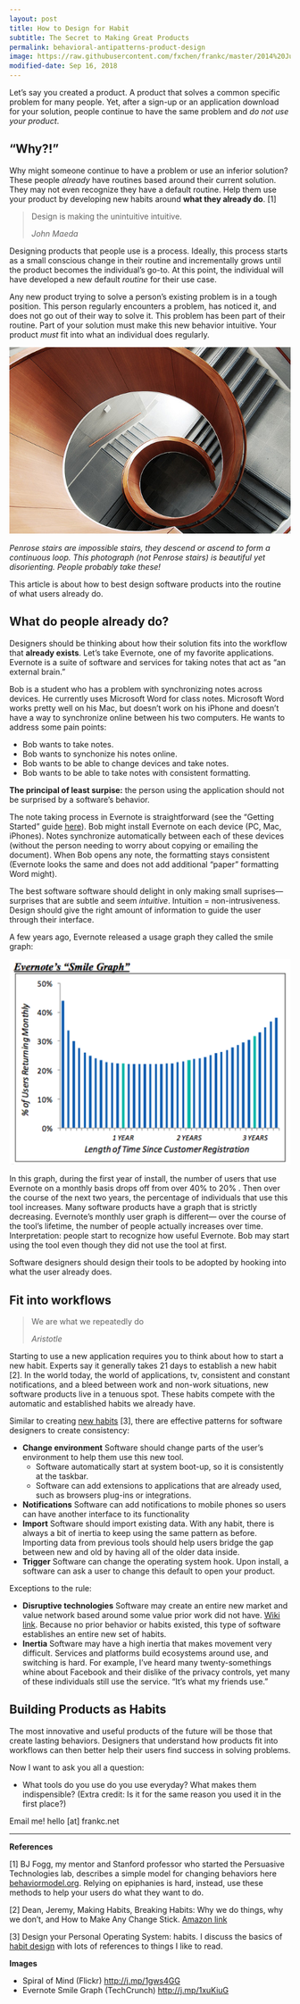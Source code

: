 ```yaml
---
layout: post
title: How to Design for Habit
subtitle: The Secret to Making Great Products
permalink: behavioral-antipatterns-product-design
image: https://raw.githubusercontent.com/fxchen/frankc/master/2014%20July/spiral.jpg
modified-date: Sep 16, 2018
---
```

Let’s say you created a product. A product that solves a common specific problem for many people. Yet, after a sign-up or an application download for your solution, people continue to have the same problem and <em>do not use your product</em>.
<h2 id="why">“Why?!”</h2>
Why might someone continue to have a problem or use an inferior solution? These people <em>already</em> have routines based around their current solution. They may not even recognize they have a default routine. Help them use your product by developing new habits around <strong>what they already do</strong>. [1]
<blockquote>Design is making the unintuitive intuitive.

<em>John Maeda</em></blockquote>
Designing products that people use is a process. Ideally, this process starts as a small conscious change in their routine and incrementally grows until the product becomes the individual’s go-to. At this point, the individual will have developed a new default <em>routine</em> for their use case.

Any new product trying to solve a person’s existing problem is in a tough position. This person regularly encounters a problem, has noticed it, and does not go out of their way to solve it. This problem has been part of their routine. Part of your solution must make this new behavior intuitive. Your product <em>must</em> fit into what an individual does regularly.

<img src="https://raw.githubusercontent.com/fxchen/frankc/master/2014%20July/spiral.jpg" alt="Penrose stairs are impossible stairs, they descend or ascend to form a continuous loop. This photograph (not Penrose stairs) is beautiful yet disorienting. People probably take these!" />

<em>Penrose stairs are impossible stairs, they descend or ascend to form a continuous loop. This photograph (not Penrose stairs) is beautiful yet disorienting. People probably take these!</em>

This article is about how to best design software products into the routine of what users already do.
<h2 id="whatdopeoplealreadydo">What do people already do?</h2>
Designers should be thinking about how their solution fits into the workflow that <strong>already exists</strong>. Let’s take Evernote, one of my favorite applications. Evernote is a suite of software and services for taking notes that act as “an external brain.”

Bob is a student who has a problem with synchronizing notes across devices. He currently uses Microsoft Word for class notes. Microsoft Word works pretty well on his Mac, but doesn’t work on his iPhone and doesn’t have a way to synchronize online between his two computers. He wants to address some pain points:
<ul>
  <li>Bob wants to take notes.</li>
  <li>Bob wants to synchonize his notes online.</li>
  <li>Bob wants to be able to change devices and take notes.</li>
  <li>Bob wants to be able to take notes with consistent formatting.</li>
</ul>
<strong>The principal of least surpise:</strong> the person using the application should not be surprised by a software’s behavior.

The note taking process in Evernote is straightforward (see the “Getting Started” guide <a href="https://evernote.com/getting_started">here</a>). Bob might install Evernote on each device (PC, Mac, iPhones). Notes synchronize automatically between each of these devices (without the person needing to worry about copying or emailing the document). When Bob opens any note, the formatting stays consistent (Evernote looks the same and does not add additional “paper” formatting Word might).

The best software software should delight in only making small suprises— surprises that are subtle and seem <em>intuitive</em>. Intuition = non-intrusiveness. Design should give the right amount of information to guide the user through their interface.

A few years ago, Evernote released a usage graph they called the smile graph:

<img src="https://raw.githubusercontent.com/fxchen/frankc/master/2014%20July/evernote-smile-graph.png" alt="Evernote Smile Graph" />

In this graph, during the first year of install, the number of users that use Evernote on a monthly basis drops off from over 40% to 20% . Then over the course of the next two years, the percentage of individuals that use this tool increases. Many software products have a graph that is strictly decreasing. Evernote’s monthly user graph is different— over the course of the tool’s lifetime, the number of people actually increases over time. Interpretation: people start to recognize how useful Evernote. Bob may start using the tool even though they did not use the tool at first.

Software designers should design their tools to be adopted by hooking into what the user already does.
<h2 id="fitintoworkflows">Fit into workflows</h2>
<blockquote>We are what we repeatedly do

<em>Aristotle</em></blockquote>
Starting to use a new application requires you to think about how to start a new habit. Experts say it generally takes 21 days to establish a new habit [2]. In the world today, the world of applications, tv, consistent and constant notifications, and a bleed between work and non-work situations, new software products live in a tenuous spot. These habits compete with the automatic and established habits we already have.

Similar to creating <a href="http://j.mp/1tnMQNv">new habits</a> [3], there are effective patterns for software designers to create consistency:
<ul>
  <li><strong>Change environment</strong> Software should change parts of the user’s environment to help them use this new tool.
<ul>
  <li>Software automatically start at system boot-up, so it is consistently at the taskbar.</li>
  <li>Software can add extensions to applications that are already used, such as browsers plug-ins or integrations.</li>
</ul>
</li>
  <li><strong>Notifications</strong> Software can add notifications to mobile phones so users can have another interface to its functionality</li>
  <li><strong>Import</strong> Software should import existing data. With any habit, there is always a bit of inertia to keep using the same pattern as before. Importing data from previous tools should help users bridge the gap between new and old by having all of the older data inside.</li>
  <li><strong>Trigger</strong> Software can change the operating system hook. Upon install, a software can ask a user to change this default to open your product.</li>
</ul>
Exceptions to the rule:
<ul>
  <li><strong>Disruptive technologies</strong> Software may create an entire new market and value network based around some value prior work did not have. <a href="http://j.mp/1tnQwyO">Wiki link</a>. Because no prior behavior or habits existed, this type of software establishes an entire new set of habits.</li>
  <li><strong>Inertia</strong> Software may have a high inertia that makes movement very difficult. Services and platforms build ecosystems around use, and switching is hard. For example, I’ve heard many twenty-somethings whine about Facebook and their dislike of the privacy controls, yet many of these individuals still use the service. “It’s what my friends use.”</li>
</ul>
<h2 id="buildingproductsashabits">Building Products as Habits</h2>
The most innovative and useful products of the future will be those that create lasting behaviors. Designers that understand how products fit into workflows can then better help their users find success in solving problems.

Now I want to ask you all a question:
<ul>
  <li>What tools do you use do you use everyday? What makes them indispensible? (Extra credit: Is it for the same reason you used it in the first place?)</li>
</ul>

Email me! hello [at] frankc.net

<hr />

<strong>References</strong>

[1] BJ Fogg, my mentor and Stanford professor who started the Persuasive Technologies lab, describes a simple model for changing behaviors here <a href="http://j.mp/1zqTGCt">behaviormodel.org</a>. Relying on epiphanies is hard, instead, use these methods to help your users do what they want to do.

[2] Dean, Jeremy, Making Habits, Breaking Habits: Why we do things, why we don’t, and How to Make Any Change Stick. <a href="http://j.mp/UIESiN">Amazon link</a>

[3] Design your Personal Operating System: habits. I discuss the basics of <a href="http://j.mp/1tnMQNv">habit design</a> with lots of references to things I like to read.

<strong>Images</strong>
<ul>
  <li>Spiral of Mind (Flickr) <a href="http://j.mp/1gws4GG">http://j.mp/1gws4GG</a></li>
  <li>Evernote Smile Graph (TechCrunch) <a href="http://j.mp/1xuKiuG">http://j.mp/1xuKiuG</a></li>
</ul>

<figure><img src="https://ga-beacon.appspot.com/UA-36961797-1/sheets/2014-july-design-for-habit" alt="" width="0" height="0" /></figure>
